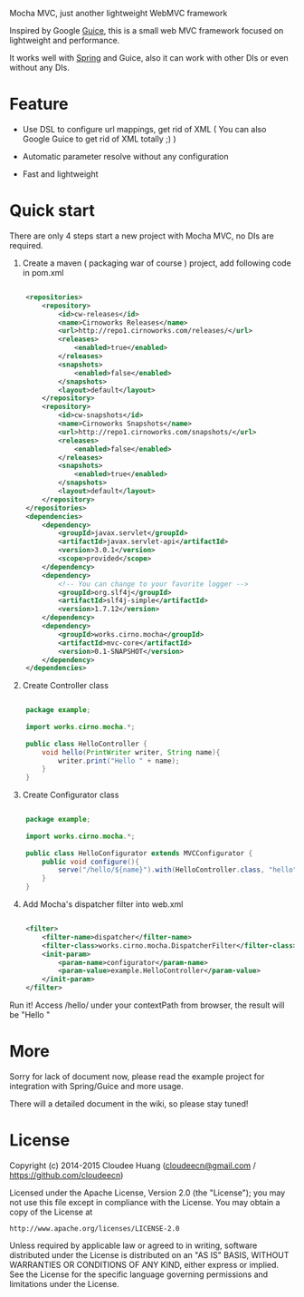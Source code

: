 Mocha MVC, just another lightweight WebMVC framework

Inspired by Google [Guice](https://github.com/google/guice), this is a small web MVC framework focused on lightweight and performance.

It works well with [Spring](https://spring.io) and Guice, also it can work with other DIs or even without any DIs.

# Feature

 * Use DSL to configure url mappings, get rid of XML ( You can also Google Guice to get rid of XML totally ;) )
 
 * Automatic parameter resolve without any configuration
 
 * Fast and lightweight
 

# Quick start

There are only 4 steps start a new project with Mocha MVC, no DIs are required.

 1. Create a maven ( packaging war of course ) project, add following code in pom.xml

``` xml

	<repositories>
		<repository>
			<id>cw-releases</id>
			<name>Cirnoworks Releases</name>
			<url>http://repo1.cirnoworks.com/releases/</url>
			<releases>
				<enabled>true</enabled>
			</releases>
			<snapshots>
				<enabled>false</enabled>
			</snapshots>
			<layout>default</layout>
		</repository>
		<repository>
			<id>cw-snapshots</id>
			<name>Cirnoworks Snapshots</name>
			<url>http://repo1.cirnoworks.com/snapshots/</url>
			<releases>
				<enabled>false</enabled>
			</releases>
			<snapshots>
				<enabled>true</enabled>
			</snapshots>
			<layout>default</layout>
		</repository>
	</repositories>
	<dependencies>
		<dependency>
			<groupId>javax.servlet</groupId>
			<artifactId>javax.servlet-api</artifactId>
			<version>3.0.1</version>
			<scope>provided</scope>
		</dependency>
		<dependency>
			<!-- You can change to your favorite logger -->
			<groupId>org.slf4j</groupId>
			<artifactId>slf4j-simple</artifactId>
			<version>1.7.12</version>
		</dependency>
		<dependency>
			<groupId>works.cirno.mocha</groupId>
			<artifactId>mvc-core</artifactId>
			<version>0.1-SNAPSHOT</version>
		</dependency>
	</dependencies>

```

2. Create Controller class

``` java

	package example;
	
	import works.cirno.mocha.*;
	
	public class HelloController {
		void hello(PrintWriter writer, String name){
			writer.print("Hello " + name);
		}
	}

```

3. Create Configurator class

``` java

	package example;
	
	import works.cirno.mocha.*;
	
	public class HelloConfigurator extends MVCConfigurator {
		public void configure(){
			serve("/hello/${name}").with(HelloController.class, "hello");
		}
	}

```

4. Add Mocha's dispatcher filter into web.xml
``` xml

	<filter>
		<filter-name>dispatcher</filter-name>
		<filter-class>works.cirno.mocha.DispatcherFilter</filter-class>
		<init-param>
			<param-name>configurator</param-name>
			<param-value>example.HelloController</param-value>
		</init-param>
	</filter>

``` 

Run it! Access /hello/<your name> under your contextPath from browser, the result will be "Hello <your name>"

# More

Sorry for lack of document now, please read the example project for integration with Spring/Guice and more usage.

There will a detailed document in the wiki, so please stay tuned! 

# License

Copyright (c) 2014-2015 Cloudee Huang (cloudeecn@gmail.com / https://github.com/cloudeecn)

Licensed under the Apache License, Version 2.0 (the "License");
you may not use this file except in compliance with the License.
You may obtain a copy of the License at

    http://www.apache.org/licenses/LICENSE-2.0

Unless required by applicable law or agreed to in writing, software
distributed under the License is distributed on an "AS IS" BASIS,
WITHOUT WARRANTIES OR CONDITIONS OF ANY KIND, either express or implied.
See the License for the specific language governing permissions and
limitations under the License.
 
